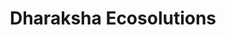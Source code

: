 ---
layout: startup_page
title: "Dharaksha Ecosolutions"
id: "dharaksha.com"
permalink: "/dharakshaecosolutionsdharaksha.com04142025/"
website: "https://www.dharaksha.com/"
funding_round: "Seed"
funding_amount: "₹24.8Cr"
investors: "Avaana Capital"
about: "Dharaksha Ecosolutions creates eco-friendly, biodegradable packaging materials using mycelium-based technology and agricultural waste. Their products are comparable in performance to conventional plastics but significantly more environmentally friendly, promoting a circular economy by being fully compostable."
markets: "Biotechnology, Packaging, CleanTech, Manufacturing, Climate Tech"
hq: "New Delhi, Delhi, India"
founded_year: "2020"
linkedin: "https://www.linkedin.com/company/dharaksha-ecosolutions/"
twitter: ""
instagram: ""
facebook: ""
crunchbase: "https://www.crunchbase.com/organization/dharaksha-ecosolutions"
pitchbook: "https://pitchbook.com/profiles/company/527610-70"

# SEO Optimization
meta_title: "Dharaksha Ecosolutions - Seed Funding (₹24.8Cr)"
meta_description: "Dharaksha Ecosolutions, Dharaksha Ecosolutions creates eco-friendly, biodegradable packaging materials using mycelium-based technology and agricultural waste. Their products ..."
meta_keywords: "Dharaksha Ecosolutions, Biotechnology, Packaging, CleanTech, Manufacturing, Climate Tech, Seed funding"
canonical_url: "https://pkprojectstartups.github.io/projectstartups.com/dharakshaecosolutionsdharaksha.com04142025/"
---